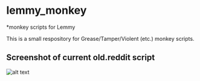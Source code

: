 # lemmy_monkey
*monkey scripts for Lemmy

This is a small respository for Grease/Tamper/Violent (etc.) monkey scripts.

## Screenshot of current old.reddit script
![alt text](https://github.com/soundjester/lemmy_monkey/blob/5a37f6fbdfe6ffbc65fd7bb3171ba1f2dc71bf96/Current%20Version%20Screenshot%20v0.7.png)
